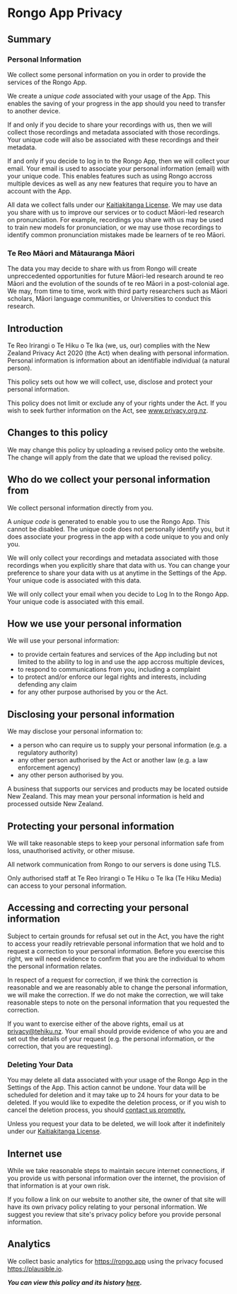# Rongo App Privacy

## Summary

### Personal Information

We collect some personal information on you in order to provide the services of the Rongo App.

We create a _unique code_ associated with your usage of the App. This enables the saving of your progress in the app should you need to transfer to another device.

If and only if you decide to share your recordings with us, then we will collect those recordings and metadata associated with those recordings. Your unique code will also be associated with these recordings and their metadata.

If and only if you decide to log in to the Rongo App, then we will collect your email. Your email is used to associate your personal information (email) with your unique code. This enables features such as using Rongo accross multiple devices as well as any new features that require you to have an account with the App.

All data we collect falls under our [Kaitiakitanga License](/kaitiakitanga). We may use data you share with us to improve our services or to coduct Māori-led research on pronunciation. For example, recordings you share with us may be used to train new models for pronunciation, or we may use those recordings to identify common pronunciation mistakes made be learners of te reo Māori.

### Te Reo Māori and Mātauranga Māori

The data you may decide to share with us from Rongo will create unpreccedented opportunities for future Māori-led research around te reo Māori and the evolution of the sounds of te reo Māori in a post-colonial age. We may, from time to time, work with third party researchers such as Māori scholars, Māori language communities, or Universities to conduct this research.

## Introduction

Te Reo Irirangi o Te Hiku o Te Ika (we, us, our) complies with the New Zealand Privacy Act 2020 (the Act) when dealing with personal information. Personal information is information about an identifiable individual (a natural person).

This policy sets out how we will collect, use, disclose and protect your personal information.

This policy does not limit or exclude any of your rights under the Act. If you wish to seek further information on the Act, see www.privacy.org.nz.

## Changes to this policy

We may change this policy by uploading a revised policy onto the website. The change will apply from the date that we upload the revised policy.

## Who do we collect your personal information from

We collect personal information directly from you.

A _unique code_ is generated to enable you to use the Rongo App. This cannot be disabled. The unique code does not personally identify you, but it does associate your progress in the app with a code unique to you and only you.

We will only collect your recordings and metadata associated with those recordings when you explicitly share that data with us. You can change your preference to share your data with us at anytime in the Settings of the App. Your unique code is associated with this data.

We will only collect your email when you decide to Log In to the Rongo App. Your unique code is associated with this email.

## How we use your personal information

We will use your personal information:

- to provide certain features and services of the App including but not limited to the ability to log in and use the app accross multiple devices,
- to respond to communications from you, including a complaint
- to protect and/or enforce our legal rights and interests, including defending any claim
- for any other purpose authorised by you or the Act.

## Disclosing your personal information

We may disclose your personal information to:

- a person who can require us to supply your personal information (e.g. a regulatory authority)
- any other person authorised by the Act or another law (e.g. a law enforcement agency)
- any other person authorised by you.

A business that supports our services and products may be located outside New Zealand. This may mean your personal information is held and processed outside New Zealand.

## Protecting your personal information

We will take reasonable steps to keep your personal information safe from loss, unauthorised activity, or other misuse.

All network communication from Rongo to our servers is done using TLS.

Only authorised staff at Te Reo Irirangi o Te Hiku o Te Ika (Te Hiku Media) can access to your personal information.

## Accessing and correcting your personal information

Subject to certain grounds for refusal set out in the Act, you have the right to access your readily retrievable personal information that we hold and to request a correction to your personal information. Before you exercise this right, we will need evidence to confirm that you are the individual to whom the personal information relates.

In respect of a request for correction, if we think the correction is reasonable and we are reasonably able to change the personal information, we will make the correction. If we do not make the correction, we will take reasonable steps to note on the personal information that you requested the correction.

If you want to exercise either of the above rights, email us at privacy@tehiku.nz. Your email should provide evidence of who you are and set out the details of your request (e.g. the personal information, or the correction, that you are requesting).

### Deleting Your Data

You may delete all data associated with your usage of the Rongo App in the Settings of the App. This action cannot be undone. Your data will be scheduled for deletion and it may take up to 24 hours for your data to be deleted. If you would like to expedite the deletion process, or if you wish to cancel the deletion process, you should <a href="mailto:awhina@rongo.app?subject=Deleting my data">contact us promptly.</a>

Unless you request your data to be deleted, we will look after it indefinitely under our [Kaitiakitanga License](/kaitiakitanga).

## Internet use

While we take reasonable steps to maintain secure internet connections, if you provide us with personal information over the internet, the provision of that information is at your own risk.

If you follow a link on our website to another site, the owner of that site will have its own privacy policy relating to your personal information. We suggest you review that site's privacy policy before you provide personal information.

## Analytics

We collect basic analytics for https://rongo.app using the privacy focused https://plausible.io.

**_You can view this policy and its history [here](https://github.com/TeHikuMedia/privacy/blob/tumu/rongo.md)._**
